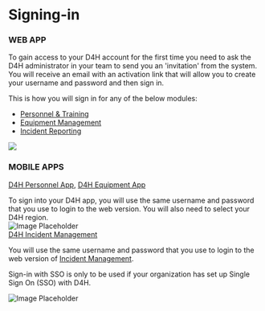 # Signing-in

### WEB APP

To gain access to your D4H account for the first time you need to ask the D4H administrator in your team to send you an 'invitation' from the system. You will receive an email with an activation link that will allow you to create your username and password and then sign in.  
  
This is how you will sign in for any of the below modules:

* [Personnel & Training](../../personnel-and-training/getting-started.md)
* [Equipment Management](../../equipment-management/getting-started.md)
* [Incident Reporting](../../incident-management/getting-started.md) 

![](https://support.d4h.org/desk/file/8867536/CreateAccount.gif)

### MOBILE APPS

  
[D4H Personnel App](https://d4htechnologies.com/resources/mobile-apps), [D4H Equipment App](https://d4htechnologies.com/resources/mobile-apps)

To sign into your D4H app, you will use the same username and password that you use to login to the web version. You will also need to select your D4H region.  
![Image Placeholder](https://support.d4h.org/desk/file/10291308/2020-07-07%20at%2014.58.png)  
[D4H Incident Management](https://d4htechnologies.com/incident-management)  
  
You will use the same username and password that you use to login to the web version of [Incident Management](../../incident-reporting/getting-started.md).   
  
Sign-in with SSO is only to be used if your organization has set up Single Sign On \(SSO\) with D4H.   
  
![Image Placeholder](https://support.d4h.org/desk/file/10291304/2020-07-07%20at%2014.57.png)

